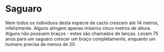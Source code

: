 # Saguaro

Nem todos os indivíduos desta espécie de cacto crescem até 14 metros,
infelizmente. Alguns atingem apenas míseros cinco metros de altura. Alguns não
possuem braços - estes são chamados de lanças. Levam 75 anos para um saguaro
crescer um braço completamente, enquanto um humano precisa de menos de 20.
